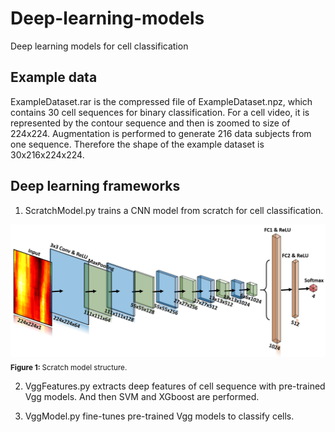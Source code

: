 # Deep-learning-models
Deep learning models for cell classification

## Example data
ExampleDataset.rar is the compressed file of ExampleDataset.npz, which contains 30 cell sequences for binary classification. For a cell video, it is represented by the contour sequence and then is zoomed to size of 224x224. Augmentation is performed to generate 216 data subjects from one sequence. Therefore the shape of the example dataset is 30x216x224x224.

## Deep learning frameworks
1. ScratchModel.py trains a CNN model from scratch for cell classification.
<img alt="scratch" src="ScratchStructure.png" width='600'>  
<sub><b>Figure 1: </b> Scratch model structure. </sub> 

2. VggFeatures.py extracts deep features of cell sequence with pre-trained Vgg models. And then SVM and XGboost are performed.

3. VggModel.py fine-tunes pre-trained Vgg models to classify cells.
